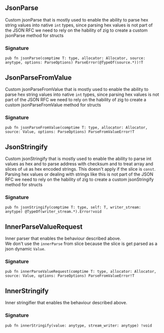 ## JsonParse
Custom jsonParse that is mostly used to enable
the ability to parse hex string values into native `int` types,
since parsing hex values is not part of the JSON RFC we need to rely on
the hability of zig to create a custom jsonParse method for structs

### Signature

```zig
pub fn jsonParse(comptime T: type, allocator: Allocator, source: anytype, options: ParseOptions) ParseError(@TypeOf(source.*))!T
```

## JsonParseFromValue
Custom jsonParseFromValue that is mostly used to enable
the ability to parse hex string values into native `int` types,
since parsing hex values is not part of the JSON RFC we need to rely on
the hability of zig to create a custom jsonParseFromValue method for structs

### Signature

```zig
pub fn jsonParseFromValue(comptime T: type, allocator: Allocator, source: Value, options: ParseOptions) ParseFromValueError!T
```

## JsonStringify
Custom jsonStringify that is mostly used to enable
the ability to parse int values as hex and to parse address with checksum
and to treat array and slices of `u8` as hex encoded strings. This doesn't
apply if the slice is `const`.\
Parsing hex values or dealing with strings like this is not part of the JSON RFC we need to rely on
the hability of zig to create a custom jsonStringify method for structs

### Signature

```zig
pub fn jsonStringify(comptime T: type, self: T, writer_stream: anytype) @TypeOf(writer_stream.*).Error!void
```

## InnerParseValueRequest
Inner parser that enables the behaviour described above.\
We don't use the `innerParse` from slice because the slice is get parsed
as a json dynamic `Value`.

### Signature

```zig
pub fn innerParseValueRequest(comptime T: type, allocator: Allocator, source: Value, options: ParseOptions) ParseFromValueError!T
```

## InnerStringify
Inner stringifier that enables the behaviour described above.

### Signature

```zig
pub fn innerStringify(value: anytype, stream_writer: anytype) !void
```

